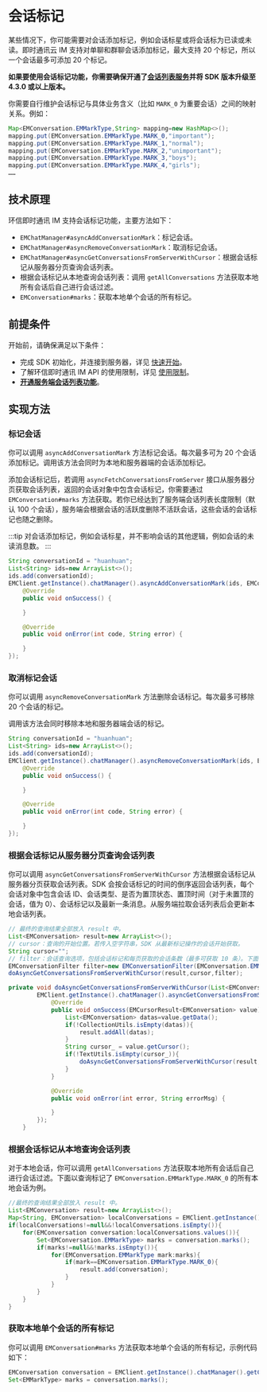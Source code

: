 # 会话标记

<Toc />

某些情况下，你可能需要对会话添加标记，例如会话标星或将会话标为已读或未读。即时通讯云 IM 支持对单聊和群聊会话添加标记，最大支持 20 个标记，所以一个会话最多可添加 20 个标记。

**如果要使用会话标记功能，你需要确保开通了[会话列表服务](conversation_list.html#从服务器分页获取会话列表)并将 SDK 版本升级至 4.3.0 或以上版本。**

你需要自行维护会话标记与具体业务含义（比如 `MARK_0` 为重要会话）之间的映射关系。例如：

```java
Map<EMConversation.EMMarkType,String> mapping=new HashMap<>();
mapping.put(EMConversation.EMMarkType.MARK_0,"important");
mapping.put(EMConversation.EMMarkType.MARK_1,"normal");
mapping.put(EMConversation.EMMarkType.MARK_2,"unimportant");
mapping.put(EMConversation.EMMarkType.MARK_3,"boys");
mapping.put(EMConversation.EMMarkType.MARK_4,"girls");
……
```

## 技术原理

环信即时通讯 IM 支持会话标记功能，主要方法如下：

- `EMChatManager#asyncAddConversationMark`：标记会话。
- `EMChatManager#asyncRemoveConversationMark`：取消标记会话。
- `EMChatManager#asyncGetConversationsFromServerWithCursor`：根据会话标记从服务器分页查询会话列表。
- 根据会话标记从本地查询会话列表：调用 `getAllConversations` 方法获取本地所有会话后自己进行会话过滤。
- `EMConversation#marks`：获取本地单个会话的所有标记。

## 前提条件

开始前，请确保满足以下条件：

- 完成 SDK 初始化，并连接到服务器，详见 [快速开始](quickstart.html)。
- 了解环信即时通讯 IM API 的使用限制，详见 [使用限制](/product/limitation.html)。
- **[开通服务端会话列表功能](conversation_list#从服务器分页获取会话列表)**。

## 实现方法

### 标记会话

你可以调用 `asyncAddConversationMark` 方法标记会话。每次最多可为 20 个会话添加标记。调用该方法会同时为本地和服务器端的会话添加标记。

添加会话标记后，若调用 `asyncFetchConversationsFromServer` 接口从服务器分页获取会话列表，返回的会话对象中包含会话标记，你需要通过 `EMConversation#marks` 方法获取。若你已经达到了服务端会话列表长度限制（默认 100 个会话），服务端会根据会话的活跃度删除不活跃会话，这些会话的会话标记也随之删除。

:::tip
对会话添加标记，例如会话标星，并不影响会话的其他逻辑，例如会话的未读消息数。
:::

```java
String conversationId = "huanhuan";
List<String> ids=new ArrayList<>();
ids.add(conversationId);
EMClient.getInstance().chatManager().asyncAddConversationMark(ids, EMConversation.EMMarkType.MARK_0, new EMCallBack() {
    @Override
    public void onSuccess() {

    }

    @Override
    public void onError(int code, String error) {

    }
});
```

### 取消标记会话

你可以调用 `asyncRemoveConversationMark` 方法删除会话标记。每次最多可移除 20 个会话的标记。

调用该方法会同时移除本地和服务器端会话的标记。

```java
String conversationId = "huanhuan";
List<String> ids=new ArrayList<>();
ids.add(conversationId);
EMClient.getInstance().chatManager().asyncRemoveConversationMark(ids, EMConversation.EMMarkType.MARK_0,new EMCallBack() {
    @Override
    public void onSuccess() {

    }

    @Override
    public void onError(int code, String error) {

    }
});
```

### 根据会话标记从服务器分页查询会话列表

你可以调用 `asyncGetConversationsFromServerWithCursor` 方法根据会话标记从服务器分页获取会话列表。SDK 会按会话标记的时间的倒序返回会话列表，每个会话对象中包含会话 ID、会话类型、是否为置顶状态、置顶时间（对于未置顶的会话，值为 0）、会话标记以及最新一条消息。从服务端拉取会话列表后会更新本地会话列表。

```java
// 最终的查询结果全部放入 result 中。
List<EMConversation> result=new ArrayList<>();
// cursor：查询的开始位置。若传入空字符串，SDK 从最新标记操作的会话开始获取。
String cursor="";
// filter：会话查询选项，包括会话标记和每页获取的会话条数（最多可获取 10 条）。下面的代码以查询服务端所有标记了 `EMConversation.EMMarkType.MARK_0` 的会话为例。
EMConversationFilter filter=new EMConversationFilter(EMConversation.EMMarkType.MARK_0,10);
doAsyncGetConversationsFromServerWithCursor(result,cursor,filter);

private void doAsyncGetConversationsFromServerWithCursor(List<EMConversation> result, @NonNull String cursor, @NonNull EMConversationFilter filter) {
        EMClient.getInstance().chatManager().asyncGetConversationsFromServerWithCursor(cursor, filter, new EMValueCallBack<EMCursorResult<EMConversation>>() {
            @Override
            public void onSuccess(EMCursorResult<EMConversation> value) {
                List<EMConversation> datas=value.getData();
                if(!CollectionUtils.isEmpty(datas)){
                    result.addAll(datas);
                }
                String cursor_ = value.getCursor();
                if(!TextUtils.isEmpty(cursor_)){
                    doAsyncGetConversationsFromServerWithCursor(result,cursor_,filter);
                }
            }

            @Override
            public void onError(int error, String errorMsg) {

            }
        });
    }
```

### 根据会话标记从本地查询会话列表

对于本地会话，你可以调用 `getAllConversations` 方法获取本地所有会话后自己进行会话过滤。下面以查询标记了 `EMConversation.EMMarkType.MARK_0` 的所有本地会话为例。

```java
//最终的查询结果全部放入 result 中。
List<EMConversation> result=new ArrayList<>();
Map<String, EMConversation> localConversations = EMClient.getInstance().chatManager().getAllConversations();
if(localConversations!=null&&!localConversations.isEmpty()){
    for(EMConversation conversation:localConversations.values()){
        Set<EMConversation.EMMarkType> marks = conversation.marks();
        if(marks!=null&&!marks.isEmpty()){
            for(EMConversation.EMMarkType mark:marks){
                if(mark==EMConversation.EMMarkType.MARK_0){
                    result.add(conversation);
                }
            }
        }
    }
}
```

### 获取本地单个会话的所有标记

你可以调用 `EMConversation#marks` 方法获取本地单个会话的所有标记，示例代码如下：

```java
EMConversation conversation = EMClient.getInstance().chatManager().getConversation("conversationId");
Set<EMMarkType> marks = conversation.marks();
```








